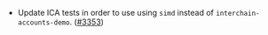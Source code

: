 - Update ICA tests in order to use using `simd` instead of
  `interchain-accounts-demo`.
  ([#3353](https://github.com/informalsystems/hermes/issues/3353))